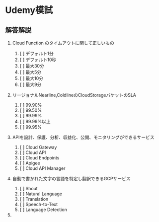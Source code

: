 # Udemy模試
## 解答解説

1. Cloud Function のタイムアウトに関して正しいもの
   1. [ ] デフォルト1分
   2. [ ] デフォルト10秒
   3. [ ] 最大30分
   4. [ ] 最大5分
   5. [ ] 最大10分
   6. [ ] 最大9分

2. リージョナルNearline,ColdlineのCloudStorageバケットのSLA
   1. [ ] 99.90%
   2. [ ] 99.50%
   3. [ ] 99.99%
   4. [ ] 99.99%以上
   5. [ ] 99.95%

3. APIを設計、保護、分析、収益化、公開、モニタリングができるサービス
   1. [ ] Cloud Gateway
   2. [ ] Cloud API
   3. [ ] Cloud Endpoints
   4. [ ] Apigee
   5. [ ] Cloud API Manager

4. 自動で書かれた文字の言語を特定し翻訳できるGCPサービス
   1. [ ] Shout
   2. [ ] Natural Language
   3. [ ] Translation
   4. [ ] Speech-to-Text
   5. [ ] Language Detection

5. 